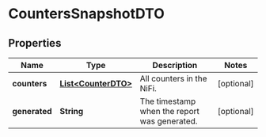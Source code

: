 # CountersSnapshotDTO

## Properties
Name | Type | Description | Notes
------------ | ------------- | ------------- | -------------
**counters** | [**List&lt;CounterDTO&gt;**](CounterDTO.md) | All counters in the NiFi. |  [optional]
**generated** | **String** | The timestamp when the report was generated. |  [optional]
